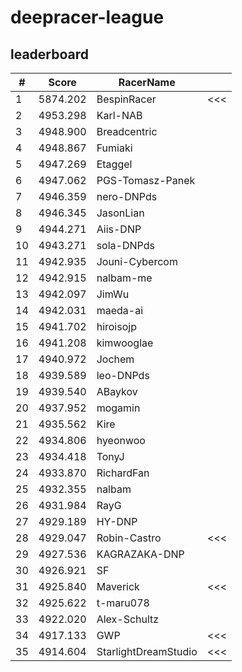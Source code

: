 # deepracer-league

## leaderboard

<!-- leaderboard -->
| # | Score | RacerName |   |
| - | ----- | --------- | - |
| 1 | 5874.202 | BespinRacer | <<< |
| 2 | 4953.298 | Karl-NAB | |
| 3 | 4948.900 | Breadcentric | |
| 4 | 4948.867 | Fumiaki | |
| 5 | 4947.269 | Etaggel | |
| 6 | 4947.062 | PGS-Tomasz-Panek | |
| 7 | 4946.359 | nero-DNPds | |
| 8 | 4946.345 | JasonLian | |
| 9 | 4944.271 | Aiis-DNP | |
| 10 | 4943.271 | sola-DNPds | |
| 11 | 4942.935 | Jouni-Cybercom | |
| 12 | 4942.915 | nalbam-me | |
| 13 | 4942.097 | JimWu | |
| 14 | 4942.031 | maeda-ai | |
| 15 | 4941.702 | hiroisojp | |
| 16 | 4941.208 | kimwooglae | |
| 17 | 4940.972 | Jochem | |
| 18 | 4939.589 | leo-DNPds | |
| 19 | 4939.540 | ABaykov | |
| 20 | 4937.952 | mogamin | |
| 21 | 4935.562 | Kire | |
| 22 | 4934.806 | hyeonwoo | |
| 23 | 4934.418 | TonyJ | |
| 24 | 4933.870 | RichardFan | |
| 25 | 4932.355 | nalbam | |
| 26 | 4931.984 | RayG | |
| 27 | 4929.189 | HY-DNP | |
| 28 | 4929.047 | Robin-Castro | <<< |
| 29 | 4927.536 | KAGRAZAKA-DNP | |
| 30 | 4926.921 | SF | |
| 31 | 4925.840 | Maverick | <<< |
| 32 | 4925.622 | t-maru078 | |
| 33 | 4922.020 | Alex-Schultz | |
| 34 | 4917.133 | GWP | <<< |
| 35 | 4914.604 | StarlightDreamStudio | <<< |
